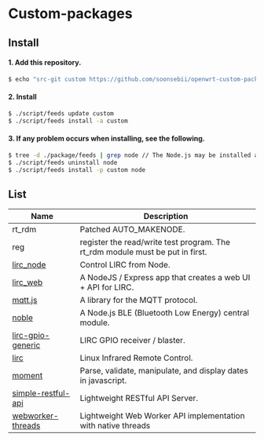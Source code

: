 # Custom-packages

## Install

#### 1. Add this repository.
```bash
$ echo "src-git custom https://github.com/soonsebii/openwrt-custom-package.git" >> feeds.conf.default
```

#### 2. Install
```bash
$ ./script/feeds update custom
$ ./script/feeds install -a custom
```

#### 3. If any problem occurs when installing, see the following.
```bash
$ tree -d ./package/feeds | grep node // The Node.js may be installed already. (in OpenWRT Core)
$ ./script/feeds uninstall node
$ ./script/feeds install -p custom node
```

## List
| Name                         | Description                       |
| ---------------------------- | --------------------------------- |
| rt_rdm | Patched AUTO_MAKENODE. |
| reg | register the read/write test program. The rt_rdm module must be put in first. |
| [lirc_node](https://github.com/alexbain/lirc_node) | Control LIRC from Node. |
| [lirc_web](https://github.com/alexbain/lirc_web) | A NodeJS / Express app that creates a web UI + API for LIRC. |
| [mqtt.js](https://github.com/mqttjs/MQTT.js) | A library for the MQTT protocol. |
| [noble](https://github.com/sandeepmistry/noble) | A Node.js BLE (Bluetooth Low Energy) central module. |
| [lirc-gpio-generic](https://github.com/danitool/openwrt-pkgs/tree/cc/lirc-gpio-generic) | LIRC GPIO receiver / blaster. |
| [lirc](https://github.com/danitool/openwrt-pkgs/tree/cc/lirc) | Linux Infrared Remote Control. |
| [moment](https://github.com/moment/moment) | Parse, validate, manipulate, and display dates in javascript. |
| [simple-restful-api](https://github.com/soonsebii/simple-restful-api) | Lightweight RESTful API Server. |
| [webworker-threads](https://github.com/audreyt/node-webworker-threads) | Lightweight Web Worker API implementation with native threads |

## 
